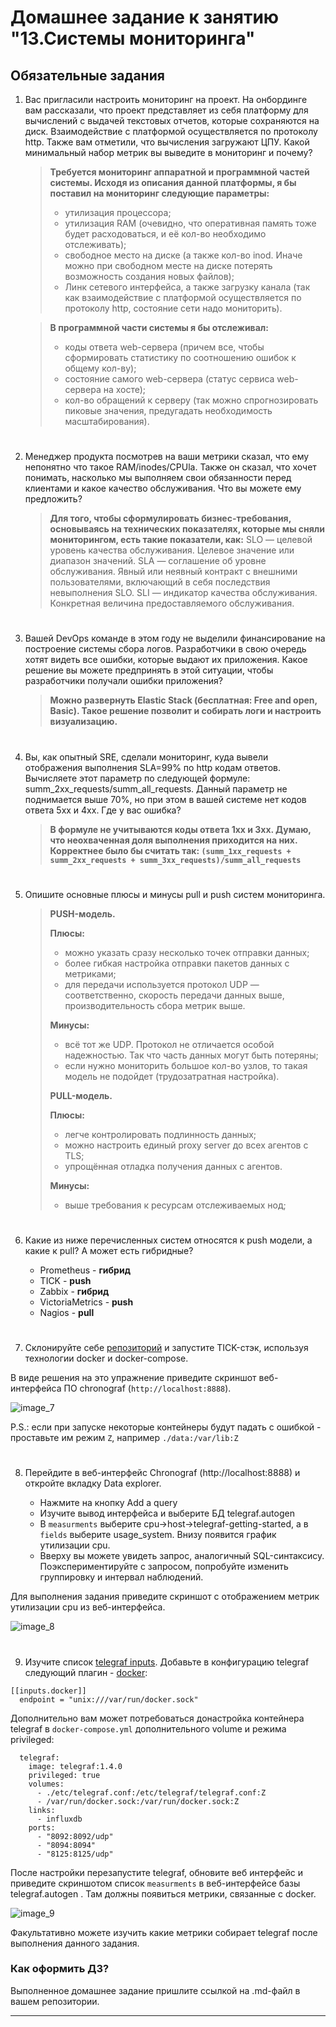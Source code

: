 # Домашнее задание к занятию "13.Системы мониторинга"

## Обязательные задания

1. Вас пригласили настроить мониторинг на проект. На онбординге вам рассказали, что проект представляет из себя 
платформу для вычислений с выдачей текстовых отчетов, которые сохраняются на диск. Взаимодействие с платформой 
осуществляется по протоколу http. Также вам отметили, что вычисления загружают ЦПУ. Какой минимальный набор метрик вы
выведите в мониторинг и почему?

   > **Требуется мониторинг аппаратной и программной частей системы. Исходя из описания данной платформы, я бы поставил на мониторинг следующие параметры:**
   > - утилизация процессора;
   > - утилизация RAM (очевидно, что оперативная память тоже будет расходоваться, и её кол-во необходимо отслеживать);
   > - свободное место на диске (а также кол-во inod. Иначе можно при свободном месте на диске потерять возможность создания новых файлов);
   > - Линк сетевого интерфейса, а также загрузку канала (так как взаимодействие с платформой осуществляется по протоколу http, состояние сети надо мониторить).
   >
   
   > **В программной части системы я бы отслеживал:**
   > - коды ответа web-сервера (причем все, чтобы сформировать статистику по соотношению ошибок к общему кол-ву);
   > - состояние самого web-сервера (статус сервиса web-сервера на хосте);
   > - кол-во обращений к серверу (так можно спрогнозировать пиковые значения, предугадать необходимость масштабирования).
#
2. Менеджер продукта посмотрев на ваши метрики сказал, что ему непонятно что такое RAM/inodes/CPUla. Также он сказал, 
что хочет понимать, насколько мы выполняем свои обязанности перед клиентами и какое качество обслуживания. Что вы 
можете ему предложить?

   > **Для того, чтобы сформулировать бизнес-требования, основываясь на технических показателях, которые мы сняли мониторингом, есть такие показатели, как:**
   > SLO — целевой уровень качества обслуживания. Целевое значение или диапазон значений.
   > SLA — соглашение об уровне обслуживания. Явный или неявный контракт с внешними пользователями, включающий в себя последствия невыполнения SLO.
   > SLI — индикатор качества обслуживания. Конкретная величина предоставляемого обслуживания.
#
3. Вашей DevOps команде в этом году не выделили финансирование на построение системы сбора логов. Разработчики в свою 
очередь хотят видеть все ошибки, которые выдают их приложения. Какое решение вы можете предпринять в этой ситуации, 
чтобы разработчики получали ошибки приложения?

   > **Можно развернуть Elastic Stack (бесплатная: Free and open, Basic). Такое решение позволит и собирать логи и настроить визуализацию.** 
#
4. Вы, как опытный SRE, сделали мониторинг, куда вывели отображения выполнения SLA=99% по http кодам ответов. 
Вычисляете этот параметр по следующей формуле: summ_2xx_requests/summ_all_requests. Данный параметр не поднимается выше 
70%, но при этом в вашей системе нет кодов ответа 5xx и 4xx. Где у вас ошибка?

   > **В формуле не учитываются коды ответа 1хх и 3xx. Думаю, что неохваченная доля выполнения приходится на них. Корректнее было бы считать так: `(summ_1xx_requests + summ_2xx_requests + summ_3xx_requests)/summ_all_requests`**
#
5. Опишите основные плюсы и минусы pull и push систем мониторинга.

   > **PUSH-модель.**
   >
   > **Плюсы:**
   > - можно указать сразу несколько точек отправки данных;
   > - более гибкая настройка отправки пакетов данных с метриками;
   > - для передачи используется протокол UDP — соответственно, скорость передачи данных выше, производительность сбора метрик выше.
   > 
   > **Минусы:** 
   > - всё тот же UDP. Протокол не отличается особой надежностью. Так что часть данных могут быть потеряны;
   > - если нужно мониторить большое кол-во узлов, то такая модель не подойдет (трудозатратная настройка).
   >
   > **PULL-модель.**
   >
   > **Плюсы:**
   > - легче контролировать подлинность данных;
   > - можно настроить единый proxy server до всех агентов с TLS;
   > - упрощённая отладка получения данных с агентов.
   >
   > **Минусы:**
   > - выше требования к ресурсам отслеживаемых нод;
#
6. Какие из ниже перечисленных систем относятся к push модели, а какие к pull? А может есть гибридные?

    - Prometheus - **гибрид**
    - TICK - **push**
    - Zabbix - **гибрид**
    - VictoriaMetrics - **push**
    - Nagios - **pull**
#
7. Склонируйте себе [репозиторий](https://github.com/influxdata/sandbox/tree/master) и запустите TICK-стэк, 
используя технологии docker и docker-compose.

В виде решения на это упражнение приведите скриншот веб-интерфейса ПО chronograf (`http://localhost:8888`). 

![image_7](jpeg/7.jpg)

P.S.: если при запуске некоторые контейнеры будут падать с ошибкой - проставьте им режим `Z`, например
`./data:/var/lib:Z`
#
8. Перейдите в веб-интерфейс Chronograf (http://localhost:8888) и откройте вкладку Data explorer.
        
    - Нажмите на кнопку Add a query
    - Изучите вывод интерфейса и выберите БД telegraf.autogen
    - В `measurments` выберите cpu->host->telegraf-getting-started, а в `fields` выберите usage_system. Внизу появится график утилизации cpu.
    - Вверху вы можете увидеть запрос, аналогичный SQL-синтаксису. Поэкспериментируйте с запросом, попробуйте изменить группировку и интервал наблюдений.

Для выполнения задания приведите скриншот с отображением метрик утилизации cpu из веб-интерфейса.

![image_8](jpeg/8.jpg)

#
9. Изучите список [telegraf inputs](https://github.com/influxdata/telegraf/tree/master/plugins/inputs). 
Добавьте в конфигурацию telegraf следующий плагин - [docker](https://github.com/influxdata/telegraf/tree/master/plugins/inputs/docker):
```
[[inputs.docker]]
  endpoint = "unix:///var/run/docker.sock"
```

Дополнительно вам может потребоваться донастройка контейнера telegraf в `docker-compose.yml` дополнительного volume и 
режима privileged:
```
  telegraf:
    image: telegraf:1.4.0
    privileged: true
    volumes:
      - ./etc/telegraf.conf:/etc/telegraf/telegraf.conf:Z
      - /var/run/docker.sock:/var/run/docker.sock:Z
    links:
      - influxdb
    ports:
      - "8092:8092/udp"
      - "8094:8094"
      - "8125:8125/udp"
```

После настройки перезапустите telegraf, обновите веб интерфейс и приведите скриншотом список `measurments` в 
веб-интерфейсе базы telegraf.autogen . Там должны появиться метрики, связанные с docker.

![image_9](jpeg/9.jpg)

Факультативно можете изучить какие метрики собирает telegraf после выполнения данного задания.

### Как оформить ДЗ?

Выполненное домашнее задание пришлите ссылкой на .md-файл в вашем репозитории.

---
